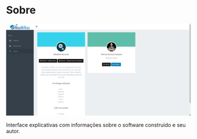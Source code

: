 # Sobre

![Galleria](images/img04.png)

Interface explicativas com informações sobre o software construido e seu autor.